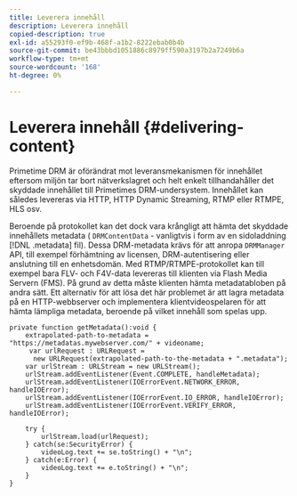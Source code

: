```yaml
---
title: Leverera innehåll
description: Leverera innehåll
copied-description: true
exl-id: a55293f0-ef9b-468f-a1b2-8222ebab0b4b
source-git-commit: be43bbbd1051886c8979ff590a3197b2a7249b6a
workflow-type: tm+mt
source-wordcount: '168'
ht-degree: 0%

---
```


# Leverera innehåll {#delivering-content}

Primetime DRM är oförändrat mot leveransmekanismen för innehållet eftersom miljön tar bort nätverkslagret och helt enkelt tillhandahåller det skyddade innehållet till Primetimes DRM-undersystem. Innehållet kan således levereras via HTTP, HTTP Dynamic Streaming, RTMP eller RTMPE, HLS osv.

Beroende på protokollet kan det dock vara krångligt att hämta det skyddade innehållets metadata ( `DRMContentData` - vanligtvis i form av en sidoladdning [!DNL .metadata] fil). Dessa DRM-metadata krävs för att anropa `DRMManager` API, till exempel förhämtning av licensen, DRM-autentisering eller anslutning till en enhetsdomän. Med RTMP/RTMPE-protokollet kan till exempel bara FLV- och F4V-data levereras till klienten via Flash Media Servern (FMS). På grund av detta måste klienten hämta metadatabloben på andra sätt. Ett alternativ för att lösa det här problemet är att lagra metadata på en HTTP-webbserver och implementera klientvideospelaren för att hämta lämpliga metadata, beroende på vilket innehåll som spelas upp.

```
private function getMetadata():void { 
    extrapolated-path-to-metadata = "https://metadatas.mywebserver.com/" + videoname; 
     var urlRequest : URLRequest =  
      new URLRequest(extrapolated-path-to-the-metadata + ".metadata");  
    var urlStream : URLStream = new URLStream();  
    urlStream.addEventListener(Event.COMPLETE, handleMetadata);  
    urlStream.addEventListener(IOErrorEvent.NETWORK_ERROR, handleIOError);  
    urlStream.addEventListener(IOErrorEvent.IO_ERROR, handleIOError);  
    urlStream.addEventListener(IOErrorEvent.VERIFY_ERROR, handleIOError);  
 
    try { 
        urlStream.load(urlRequest);  
    } catch(se:SecurityError) { 
        videoLog.text += se.toString() + "\n";  
    } catch(e:Error) { 
        videoLog.text += e.toString() + "\n";  
    } 
} 
```
